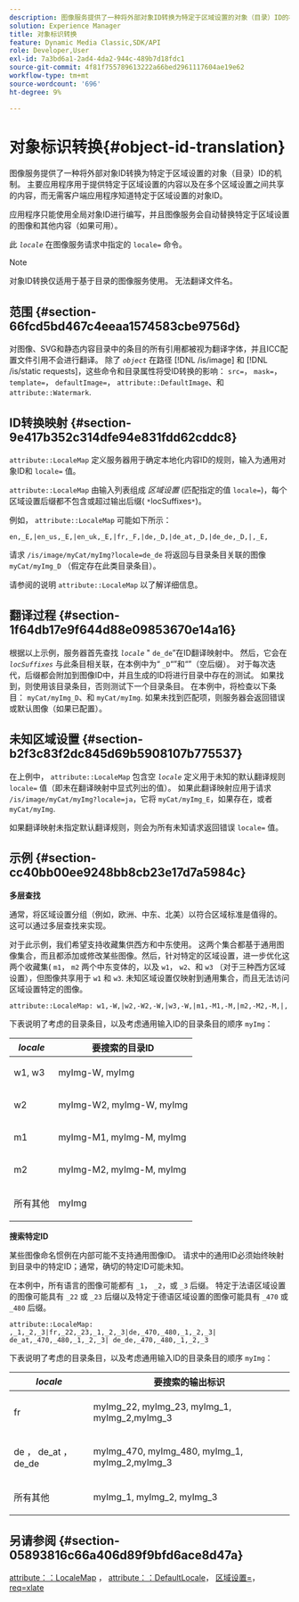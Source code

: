 ```yaml
---
description: 图像服务提供了一种将外部对象ID转换为特定于区域设置的对象（目录）ID的机制。 主要应用程序用于提供特定于区域设置的内容以及在多个区域设置之间共享的内容，而无需客户端应用程序知道特定于区域设置的对象ID。
solution: Experience Manager
title: 对象标识转换
feature: Dynamic Media Classic,SDK/API
role: Developer,User
exl-id: 7a3bd6a1-2ad4-4da2-944c-489b7d18fdc1
source-git-commit: 4f81f755789613222a66bed2961117604ae19e62
workflow-type: tm+mt
source-wordcount: '696'
ht-degree: 9%

---
```


# 对象标识转换{#object-id-translation}

图像服务提供了一种将外部对象ID转换为特定于区域设置的对象（目录）ID的机制。 主要应用程序用于提供特定于区域设置的内容以及在多个区域设置之间共享的内容，而无需客户端应用程序知道特定于区域设置的对象ID。

应用程序只能使用全局对象ID进行编写，并且图像服务会自动替换特定于区域设置的图像和其他内容（如果可用）。

此 *`locale`* 在图像服务请求中指定的 `locale=` 命令。

>[!NOTE]
>
>对象ID转换仅适用于基于目录的图像服务使用。 无法翻译文件名。

## 范围 {#section-66fcd5bd467c4eeaa1574583cbe9756d}

对图像、SVG和静态内容目录中的条目的所有引用都被视为翻译字体，并且ICC配置文件引用不会进行翻译。 除了 *`object`* 在路径 [!DNL /is/image] 和 [!DNL /is/static requests]，这些命令和目录属性将受ID转换的影响： `src=`， `mask=`， `template=`， `defaultImage=`， `attribute::DefaultImage`、和 `attribute::Watermark`.

## ID转换映射 {#section-9e417b352c314dfe94e831fdd62cddc8}

`attribute::LocaleMap` 定义服务器用于确定本地化内容ID的规则，输入为通用对象ID和 `locale=` 值。

`attribute::LocaleMap` 由输入列表组成 *区域设置* (匹配指定的值 `locale=`)，每个区域设置后缀都不包含或超过输出后缀( `*`locSuffixes`*`)。

例如， `attribute::LocaleMap` 可能如下所示：

`en,_E,|en_us,_E,|en_uk,_E,|fr,_F,|de,_D,|de_at,_D,|de_de,_D,|,_E,`

请求 `/is/image/myCat/myImg?locale=de_de` 将返回与目录条目关联的图像 `myCat/myImg_D` （假定存在此类目录条目）。

请参阅的说明 `attribute::LocaleMap` 以了解详细信息。

## 翻译过程 {#section-1f64db17e9f644d88e09853670e14a16}

根据以上示例，服务器首先查找 *`locale`* &quot; `de_de`”在ID翻译映射中。 然后，它会在 *`locSuffixes`* 与此条目相关联，在本例中为“ `_D`“”和“”（空后缀）。 对于每次迭代，后缀都会附加到图像ID中，并且生成的ID将进行目录中存在的测试。 如果找到，则使用该目录条目，否则测试下一个目录条目。 在本例中，将检查以下条目： `myCat/myImg_D`、和 `myCat/myImg`. 如果未找到匹配项，则服务器会返回错误或默认图像（如果已配置）。

## 未知区域设置 {#section-b2f3c83f2dc845d69b5908107b775537}

在上例中， `attribute::LocaleMap` 包含空 *`locale`* 定义用于未知的默认翻译规则 `locale=` 值（即未在翻译映射中显式列出的值）。 如果此翻译映射应用于请求 `/is/image/myCat/myImg?locale=ja`，它将 `myCat/myImg_E`，如果存在，或者 `myCat/myImg`.

如果翻译映射未指定默认翻译规则，则会为所有未知请求返回错误 `locale=` 值。

## 示例 {#section-cc40bb00ee9248bb8cb23e17d7a5984c}

**多层查找**

通常，将区域设置分组（例如，欧洲、中东、北美）以符合区域标准是值得的。 这可以通过多层查找来实现。

对于此示例，我们希望支持收藏集供西方和中东使用。 这两个集合都基于通用图像集合，而且都添加或修改某些图像。然后，针对特定的区域设置，进一步优化这两个收藏集( `m1`， `m2` 两个中东变体的，以及 `w1`， `w2`、和 `w3` （对于三种西方区域设置），但图像共享用于 `w1` 和 `w3`. 未知区域设置仅映射到通用集合，而且无法访问区域设置特定的图像。

`attribute::LocaleMap: w1,-W,|w2,-W2,-W,|w3,-W,|m1,-M1,-M,|m2,-M2,-M,|,`

下表说明了考虑的目录条目，以及考虑通用输入ID的目录条目的顺序 `myImg`：

<table id="table_97EB13E3DB9B48D3A4184D5ECC8E9F86"> 
 <thead> 
  <tr> 
   <th class="entry"> <b> <i>locale</i> </b> </th> 
   <th class="entry"> <b>要搜索的目录ID</b> </th> 
  </tr> 
 </thead>
 <tbody> 
  <tr> 
   <td> <p> <span class="codeph"> w1, w3 </span> </p> </td> 
   <td> <p> <span class="codeph"> myImg-W, myImg </span> </p> </td> 
  </tr> 
  <tr> 
   <td> <p> <span class="codeph"> w2 </span> </p> </td> 
   <td> <p> <span class="codeph"> myImg-W2, myImg-W, myImg </span> </p> </td> 
  </tr> 
  <tr> 
   <td> <p> <span class="codeph"> m1 </span> </p> </td> 
   <td> <p> <span class="codeph"> myImg-M1, myImg-M, myImg </span> </p> </td> 
  </tr> 
  <tr> 
   <td> <p> <span class="codeph"> m2 </span> </p> </td> 
   <td> <p> <span class="codeph"> myImg-M2, myImg-M, myImg </span> </p> </td> 
  </tr> 
  <tr> 
   <td> <p>所有其他 </p> </td> 
   <td> <p> <span class="codeph"> myImg </span> </p> </td> 
  </tr> 
 </tbody> 
</table>

**搜索特定ID**

某些图像命名惯例在内部可能不支持通用图像ID。 请求中的通用ID必须始终映射到目录中的特定ID；通常，确切的特定ID可能未知。

在本例中，所有语言的图像可能都有 `_1`， `_2`，或 `_3` 后缀。 特定于法语区域设置的图像可能具有 `_22` 或 `_23` 后缀以及特定于德语区域设置的图像可能具有 `_470` 或 `_480` 后缀。

`attribute::LocaleMap: ,_1,_2,_3|fr,_22,_23,_1,_2,_3|de,_470,_480,_1,_2,_3| de_at,_470,_480,_1,_2,_3| de_de,_470,_480,_1,_2,_3`

下表说明了考虑的目录条目，以及考虑通用输入ID的目录条目的顺序 `myImg`：

<table id="table_A7EE4AA0F1C24284B83CC4B40622D24F"> 
 <thead> 
  <tr> 
   <th class="entry"> <b> <i>locale</i> </b> </th> 
   <th class="entry"> <b>要搜索的输出标识</b> </th> 
  </tr> 
 </thead>
 <tbody> 
  <tr> 
   <td> <p> <span class="codeph"> fr </span> </p> </td> 
   <td> <p> <span class="codeph"> myImg_22, myImg_23, myImg_1, myImg_2,myImg_3 </span> </p> </td> 
  </tr> 
  <tr> 
   <td> <p> <span class="codeph"> de </span>， <span class="codeph"> de_at </span>， <span class="codeph"> de_de </span> </p> </td> 
   <td> <p> <span class="codeph"> myImg_470, myImg_480, myImg_1, myImg_2,myImg_3 </span> </p> </td> 
  </tr> 
  <tr> 
   <td> <p>所有其他 </p> </td> 
   <td> <p> <span class="codeph"> myImg_1, myImg_2, myImg_3 </span> </p> </td> 
  </tr> 
 </tbody> 
</table>

## 另请参阅 {#section-05893816c66a406d89f9bfd6ace8d47a}

[attribute：：LocaleMap](../../../../../is-api/image-catalog/image-serving-api-ref/c-image-catalog-reference/c-attributes-reference/r-localemap.md#reference-49bbf598f8ea47c3a563755cef306318) ， [attribute：：DefaultLocale](../../../../../is-api/image-catalog/image-serving-api-ref/c-image-catalog-reference/c-attributes-reference/r-defaultlocale.md#reference-69462ad9923f464f80c2c012342a6b6b)， [区域设置=](../../../../../is-api/http-ref/image-serving-api-ref/c-http-protocol-reference/c-command-reference/r-locale.md#reference-8a846b2fbc004a12821b956ed3b25cfb)， [req=xlate](../../../../../is-api/http-ref/image-serving-api-ref/c-http-protocol-reference/c-command-reference/r-req/r-req.md#reference-907cdb4a97034db7ad94695f25552e76)
